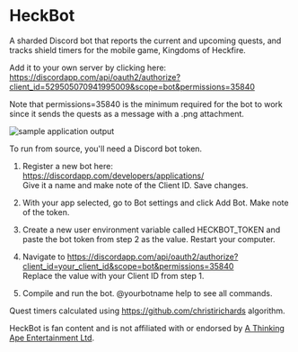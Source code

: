 # HeckBot
A sharded Discord bot that reports the current and upcoming quests, and tracks shield timers for the mobile game, Kingdoms of Heckfire.

Add it to your own server by clicking here: https://discordapp.com/api/oauth2/authorize?client_id=529505070941995009&scope=bot&permissions=35840

Note that permissions=35840 is the minimum required for the bot to work since it sends the quests as a message with a .png attachment.

<img src="https://www.nerdarray.net/Images/HeckBot/preview.png" alt="sample application output" />

To run from source, you'll need a Discord bot token.

1) Register a new bot here: https://discordapp.com/developers/applications/  <br/>Give it a name and make note of the Client ID.  Save changes.

2) With your app selected, go to Bot settings and click Add Bot.  Make note of the token.

3) Create a new user environment variable called HECKBOT_TOKEN and paste the bot token from step 2 as the value.  Restart your computer.

4) Navigate to https://discordapp.com/api/oauth2/authorize?client_id=your_client_id&scope=bot&permissions=35840  <br/>Replace the value with your Client ID from step 1.

5) Compile and run the bot.  @yourbotname help to see all commands.


Quest timers calculated using https://github.com/christirichards algorithm.

HeckBot is fan content and is not affiliated with or endorsed by <a href="http://athinkingape.com/" target="_blank" title="A Thinking Ape Entertainment">A Thinking Ape Entertainment Ltd</a>.
